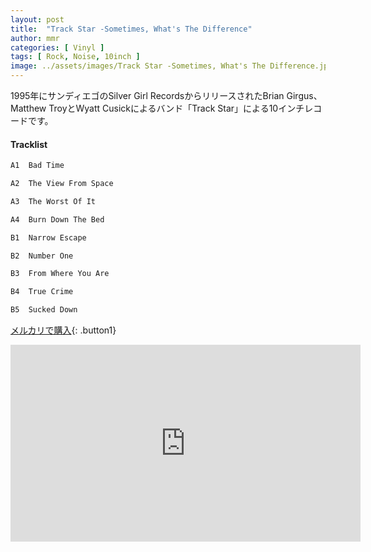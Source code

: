 ```yaml
---
layout: post
title:  "Track Star -Sometimes, What's The Difference"
author: mmr
categories: [ Vinyl ]
tags: [ Rock, Noise, 10inch ]
image: ../assets/images/Track Star -Sometimes, What's The Difference.jpg
---
```


1995年にサンディエゴのSilver Girl RecordsからリリースされたBrian Girgus、Matthew TroyとWyatt Cusickによるバンド「Track Star」による10インチレコードです。

#### Tracklist
```md
A1  Bad Time

A2  The View From Space

A3  The Worst Of It

A4  Burn Down The Bed

B1  Narrow Escape

B2  Number One

B3  From Where You Are

B4  True Crime

B5  Sucked Down
```

[メルカリで購入](https://jp.mercari.com/item/m94673637553?afid=6142608987){: .button1}

<iframe width="560" height="315" src="https://www.youtube.com/embed/dxsMRHHwGsk?si=QqNZYMdHkQP2s-Zb" title="YouTube video player" frameborder="0" allow="accelerometer; autoplay; clipboard-write; encrypted-media; gyroscope; picture-in-picture; web-share" referrerpolicy="strict-origin-when-cross-origin" allowfullscreen></iframe>